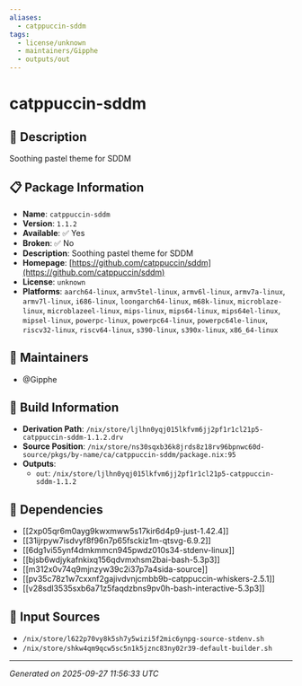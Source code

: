 ```yaml
---
aliases:
  - catppuccin-sddm
tags:
  - license/unknown
  - maintainers/Gipphe
  - outputs/out
---
```


# catppuccin-sddm

## 📝 Description

Soothing pastel theme for SDDM

## 📋 Package Information

- **Name**: `catppuccin-sddm`
- **Version**: `1.1.2`
- **Available**: ✅ Yes
- **Broken**: ✅ No
- **Description**: Soothing pastel theme for SDDM
- **Homepage**: [https://github.com/catppuccin/sddm](https://github.com/catppuccin/sddm)
- **License**: `unknown`
- **Platforms**: `aarch64-linux`, `armv5tel-linux`, `armv6l-linux`, `armv7a-linux`, `armv7l-linux`, `i686-linux`, `loongarch64-linux`, `m68k-linux`, `microblaze-linux`, `microblazeel-linux`, `mips-linux`, `mips64-linux`, `mips64el-linux`, `mipsel-linux`, `powerpc-linux`, `powerpc64-linux`, `powerpc64le-linux`, `riscv32-linux`, `riscv64-linux`, `s390-linux`, `s390x-linux`, `x86_64-linux`
## 👥 Maintainers

- @Gipphe


## 🔧 Build Information

- **Derivation Path**: `/nix/store/ljlhn0yqj015lkfvm6jj2pf1r1cl21p5-catppuccin-sddm-1.1.2.drv`
- **Source Position**: `/nix/store/ns30sqxb36k8jrds8z18rv96bpnwc60d-source/pkgs/by-name/ca/catppuccin-sddm/package.nix:95`
- **Outputs**:
  - `out`:  `/nix/store/ljlhn0yqj015lkfvm6jj2pf1r1cl21p5-catppuccin-sddm-1.1.2`

## 🔗 Dependencies

- [[2xp05qr6m0ayg9kwxmww5s17kir6d4p9-just-1.42.4]]
- [[31ijrpyw7isdvyf8f96n7p65fsckiz1m-qtsvg-6.9.2]]
- [[6dg1vi55ynf4dmkmmcn945pwdz010s34-stdenv-linux]]
- [[bjsb6wdjykafnkixq156qdvmxhsm2bai-bash-5.3p3]]
- [[m312x0v74q9mjnzyw39c2i37p7a4sida-source]]
- [[pv35c78z1w7cxxnf2gajivdvnjcmbb9b-catppuccin-whiskers-2.5.1]]
- [[v28sdl3535sxb6a71z5faqdzbns9pv0h-bash-interactive-5.3p3]]

## 📁 Input Sources

- `/nix/store/l622p70vy8k5sh7y5wizi5f2mic6ynpg-source-stdenv.sh`
- `/nix/store/shkw4qm9qcw5sc5n1k5jznc83ny02r39-default-builder.sh`

---
*Generated on 2025-09-27 11:56:33 UTC*
